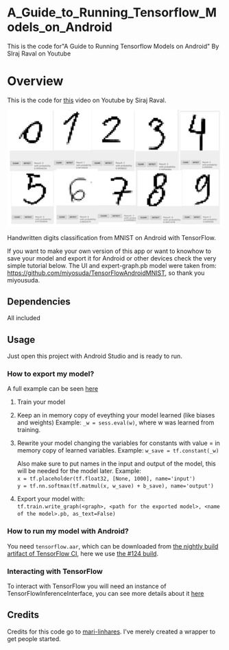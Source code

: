 # A_Guide_to_Running_Tensorflow_Models_on_Android
This is the code for"A Guide to Running Tensorflow Models on Android" By SIraj Raval on Youtube

# Overview

This is the code for [this](https://youtu.be/kFWKdLOxykE) video on Youtube by Siraj Raval. 

![Image](images/demo.png)

Handwritten digits classification from MNIST on Android with TensorFlow.  

If you want to make your own version of this app or want to knowhow to save your model and export it for Android or other devices check the very simple tutorial below.  The UI and expert-graph.pb model were taken from: https://github.com/miyosuda/TensorFlowAndroidMNIST, so thank you miyousuda.  

## Dependencies

All included

## Usage

Just open this project with Android Studio and is ready to run.

### How to export my model?

A full example can be seen [here](https://github.com/mari-linhares/mnist-android-tensorflow/blob/master/tensorflow_model/convnet.py)

1. Train your model
2. Keep an in memory copy of eveything your model learned (like biases and weights)
   Example: `_w = sess.eval(w)`, where w was learned from training.
3. Rewrite your model changing the variables for constants with value = in memory copy of learned variables.
   Example: `w_save = tf.constant(_w)`  

   Also make sure to put names in the input and output of the model, this will be needed for the model later.
   Example:  
   `x = tf.placeholder(tf.float32, [None, 1000], name='input')`  
   `y = tf.nn.softmax(tf.matmul(x, w_save) + b_save), name='output')`  
4. Export your model with:  
   `tf.train.write_graph(<graph>, <path for the exported model>, <name of the model>.pb, as_text=False)`

### How to run my model with Android?

You need `tensorflow.aar`, which can be downloaded from [the nightly build artifact of TensorFlow CI](http://ci.tensorflow.org/view/Nightly/job/nightly-android/), here we use [the #124 build](http://ci.tensorflow.org/view/Nightly/job/nightly-android/124/artifact/).

### Interacting with TensorFlow

To interact with TensorFlow you will need an instance of TensorFlowInferenceInterface, you can see more details about it [here](https://github.com/mari-linhares/mnist-android-tensorflow/blob/master/MnistAndroid/app/src/main/java/mariannelinhares/mnistandroid/Classifier.java)

## Credits

Credits for this code go to [mari-linhares](https://github.com/mari-linhares/mnist-android-tensorflow). I've merely created a wrapper to get people started. 
